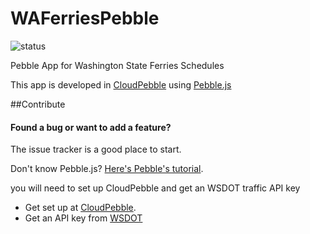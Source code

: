 WAFerriesPebble
===============
![status](https://cloudpebble.net/ide/project/319354/status.png)

Pebble App for Washington State Ferries Schedules

This app is developed in [CloudPebble](https://cloudpebble.net/) using [Pebble.js](https://developer.pebble.com/docs/pebblejs/)

##Contribute
#### Found a bug or want to add a feature?

The issue tracker is a good place to start.

Don't know Pebble.js? [Here's Pebble's tutorial](https://developer.pebble.com/tutorials/pebble-js-tutorial/part1/).

you will need to set up CloudPebble and get an WSDOT traffic API key
* Get set up at [CloudPebble](https://cloudpebble.net/).
* Get an API key from [WSDOT](http://wsdot.com/traffic/api/)

